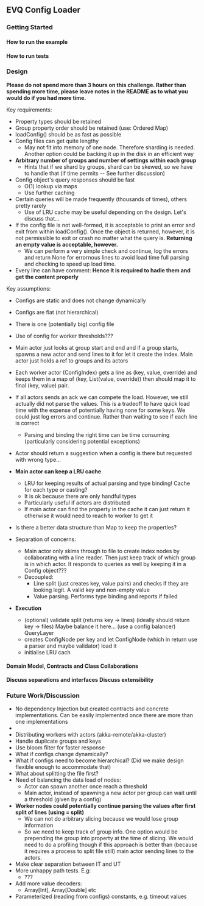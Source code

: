 ## EVQ Config Loader

### Getting Started

#### How to run the example

#### How to run tests

### Design 

**Please do not spend more than 3 hours on this challenge. Rather than spending more
time, please leave notes in the README as to what you would do if you had more time.**

Key requirements:
* Property types should be retained
* Group property order should be retained (use: Ordered Map)
* loadConfig() should be as fast as possible
* Config files can get quite lengthy
  * May not fit into memory of one node. Therefore sharding is needed. Another option could be backing it up in the disk in an efficient way
* **Arbitrary number of groups and number of settings within each group**
  * Hints that if we shard by groups, shard can be skewed, so we have to handle that (if time permits -- See further discussion)
* Config object's query responses should be fast
  * O(1) lookup via maps
  * Use further caching
* Certain queries will be made frequently (thousands of times), others pretty rarely
  * Use of LRU cache may be useful depending on the design. Let's discuss that...
* If the config file is not well-formed, it is acceptable to print an error and exit from within
  loadConfig(). Once the object is returned, however, it is not permissible to exit or
  crash no matter what the query is. **Returning an empty value is acceptable, however.**
  * We can perform a very simple check and continue, log the errors and return None for errornous lines to avoid load time full parsing and checking to speed up load time.
* Every line can have comment: **Hence it is required to hadle them and get the content properly**

Key assumptions:
* Configs are static and does not change dynamically
* Configs are flat (not hierarchical)
* There is one (potentially big) config file

* Use of config for worker thresholds???

* Main actor just looks at group start and end and if a group starts, spawns a new actor and send lines to it for let it create the index. Main actor just holds a ref to groups and its actors
* Each worker actor (ConfigIndex) gets a line as (key, value, override) and keeps them in a map of (key, List(value, override)) then should map it to final (key, value) pair.

* If all actors sends an ack we can compete the load. However, we still actually did not parse the values. This is a tradeoff to have quick load time with the expense of potentially having none for some keys. We could just log errors and continue. Rather than waiting to see if each line is correct
  * Parsing and binding the right time can be time consuming (particularly considering potential exceptions)

* Actor should return a suggestion when a config is there but requested with wrong type...

* **Main actor can keep a LRU cache** 
  * LRU for keeping results of actual parsing and type binding! Cache for each type or casting? 
  * It is ok because there are only handful types
  * Particularly useful if actors are distributed
  * If main actor can find the property in the cache it can just return it otherwise it would need to reach to worker to get it

* Is there a better data structure than Map to keep the properties?

* Separation of concerns:
  * Main actor only skims through to file to create index nodes by collaborating with a line reader. Then just keep track of which group is in which actor. It responds to queries as well by keeping it in a Config object???
  * Decoupled:
    * Line split (just creates key, value pairs) and checks if they are looking legit. A valid key and non-empty value
    * Value parsing. Performs type binding and reports if failed

* **Execution**
  * (optional) validate
  split (returns key -> lines) (ideally should return key -> files)
  Maybe balance it here... (use a config balancer) 
  QueryLayer 
  * creates ConfigNode per key and let ConfigNode (which in return use a parser and maybe validator) load it
  * initialise LRU cach


#### Domain Model, Contracts and Class Collaborations

**Discuss separations and interfaces**
**Discuss extensibility**

### Future Work/Discussion

* No dependency Injection but created contracts and concrete implementations. Can be easily implemented once there are more than one implementations
* 
* Distributing workers with actors (akka-remote/akka-cluster)
* Handle duplicate groups and keys
* Use bloom filter for faster response 
* What if configs change dynamically?
* What if configs need to become hierarchical? (Did we make design flexible enough to accommodate that)
* What about splitting the file first?
* Need of balancing the data load of nodes:
  * Actor can spawn another once reach a threshold
  * Main actor, instead of spawning a new actor per group can wait until a threshold (given by a config)
* **Worker nodes could potentially continue parsing the values after first split of lines (using = split)** 
  * We can not do arbitrary slicing because we would lose group information
  * So we need to keep track of group info. One option would be prepending the group into property at the time of slicing. We would need to do a profiling though if this approach is better than (because it requires a process to split file still) main actor sending lines to the actors. 
* Make clear separation between IT and UT
* More unhappy path tests. E.g:
  * ???
* Add more value decoders:
  * Array[Int], Array[Double] etc
* Parameterized (reading from configs) constants, e.g. timeout values